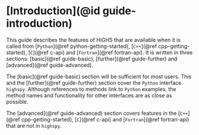 # [Introduction](@id guide-introduction)

This guide describes the features of HiGHS that are available when it
is called from [`Python`](@ref python-getting-started), [`C++`](@ref
cpp-getting-started), [`C`](@ref c-api) and [`Fortran`](@ref
fortran-api). It is written in three sections: [basic](@ref
guide-basic), [further](@ref guide-further) and [advanced](@ref
guide-advanced). 

The [basic](@ref guide-basic) section will be sufficient for most
users. This and the [further](@ref guide-further) section cover the
`Python` interface `highspy`.  Although references to methods link to
`Python` examples, the method names and functionality for other
interfaces are as close as possible.

The [advanced](@ref guide-advanced) section covers features in the
[`C++`](@ref cpp-getting-started), [`C`](@ref c-api) and
[`Fortran`](@ref fortran-api) that are not in `highspy`.
